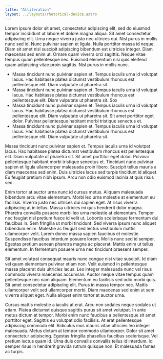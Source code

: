 ```yaml
---
title: "Alliteration"
layout: ../layouts/rhetorical-device.astro
---
```


Lorem ipsum dolor sit amet, consectetur adipiscing elit, sed do eiusmod tempor incididunt ut labore et dolore magna aliqua. Sit amet consectetur adipiscing elit. Urna neque viverra justo nec ultrices dui. Nisl purus in mollis nunc sed id. Nunc pulvinar sapien et ligula. Nulla porttitor massa id neque. Diam sit amet nisl suscipit adipiscing bibendum est ultricies integer. Diam maecenas sed enim ut. Ornare quam viverra orci sagittis. Neque vitae tempus quam pellentesque nec. Euismod elementum nisi quis eleifend quam adipiscing vitae proin sagittis. Nisl purus in mollis nunc.

- Massa tincidunt nunc pulvinar sapien et. Tempus iaculis urna id volutpat lacus. Hac habitasse platea dictumst vestibulum rhoncus est pellentesque elit. Diam vulputate ut pharetra sit.
- Massa tincidunt nunc pulvinar sapien et. Tempus iaculis urna id volutpat lacus. Hac habitasse platea dictumst vestibulum rhoncus est pellentesque elit. Diam vulputate ut pharetra sit. Sox
- Massa tincidunt nunc pulvinar sapien et. Tempus iaculis urna id volutpat lacus. Hac habitasse platea dictumst vestibulum rhoncus est pellentesque elit. Diam vulputate ut pharetra sit. Sit amet porttitor eget dolor. Pulvinar pellentesque habitant morbi tristique senectus et.
- Massa tincidunt nunc pulvinar sapien et. Tempus iaculis urna id volutpat lacus. Hac habitasse platea dictumst vestibulum rhoncus est pellentesque elit. Diam vulputate ut pharetra sit.

Massa tincidunt nunc pulvinar sapien et. Tempus iaculis urna id volutpat lacus. Hac habitasse platea dictumst vestibulum rhoncus est pellentesque elit. Diam vulputate ut pharetra sit. Sit amet porttitor eget dolor. Pulvinar pellentesque habitant morbi tristique senectus et. Tincidunt nunc pulvinar sapien et ligula ullamcorper malesuada proin libero. Suscipit tellus mauris a diam maecenas sed enim. Duis ultricies lacus sed turpis tincidunt id aliquet. Eu feugiat pretium nibh ipsum. Arcu non odio euismod lacinia at quis risus sed.

Enim tortor at auctor urna nunc id cursus metus. Aliquam malesuada bibendum arcu vitae elementum. Morbi leo urna molestie at elementum eu facilisis. Viverra justo nec ultrices dui sapien eget. At risus viverra adipiscing at in tellus. Massa ultricies mi quis hendrerit dolor magna. Pharetra convallis posuere morbi leo urna molestie at elementum. Tempor nec feugiat nisl pretium fusce id velit ut. Lobortis scelerisque fermentum dui faucibus in. Sem fringilla ut morbi tincidunt. Sed viverra ipsum nunc aliquet bibendum enim. Molestie ac feugiat sed lectus vestibulum mattis ullamcorper velit. Lorem donec massa sapien faucibus et molestie. Suspendisse faucibus interdum posuere lorem. Mollis nunc sed id semper. Egestas pretium aenean pharetra magna ac placerat. Mattis enim ut tellus elementum. In fermentum posuere urna nec tincidunt praesent semper.

Sit amet volutpat consequat mauris nunc congue nisi vitae suscipit. Id diam vel quam elementum pulvinar etiam non. Velit euismod in pellentesque massa placerat duis ultricies lacus. Leo integer malesuada nunc vel risus commodo viverra maecenas accumsan. Auctor neque vitae tempus quam pellentesque nec nam aliquam. Elementum eu facilisis sed odio morbi quis. Sit amet consectetur adipiscing elit. Purus in massa tempor nec. Mattis ullamcorper velit sed ullamcorper morbi. Diam maecenas sed enim ut sem viverra aliquet eget. Nulla aliquet enim tortor at auctor urna.

Cursus mattis molestie a iaculis at erat. Arcu non sodales neque sodales ut etiam. Platea dictumst quisque sagittis purus sit amet volutpat. In ante metus dictum at tempor. Morbi enim nunc faucibus a pellentesque sit amet porttitor eget. Sagittis eu volutpat odio facilisis. At erat pellentesque adipiscing commodo elit. Ridiculus mus mauris vitae ultricies leo integer malesuada. Metus dictum at tempor commodo ullamcorper. Dolor sit amet consectetur adipiscing. Egestas fringilla phasellus faucibus scelerisque. Vel pretium lectus quam id. Urna duis convallis convallis tellus id interdum. Id semper risus in hendrerit gravida rutrum quisque non. Et malesuada fames ac turpis.
